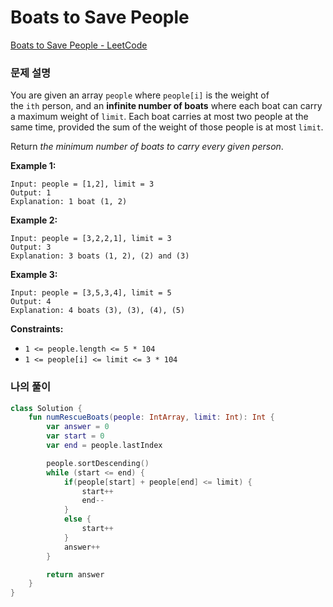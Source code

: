 # Boats to Save People

[Boats to Save People - LeetCode](https://leetcode.com/problems/boats-to-save-people/description/)

### 문제 설명

You are given an array `people` where `people[i]` is the weight of the `ith` person, and an **infinite number of boats** where each boat can carry a maximum weight of `limit`. Each boat carries at most two people at the same time, provided the sum of the weight of those people is at most `limit`.

Return *the minimum number of boats to carry every given person*.

**Example 1:**

```
Input: people = [1,2], limit = 3
Output: 1
Explanation: 1 boat (1, 2)
```

**Example 2:**

```
Input: people = [3,2,2,1], limit = 3
Output: 3
Explanation: 3 boats (1, 2), (2) and (3)
```

**Example 3:**

```
Input: people = [3,5,3,4], limit = 5
Output: 4
Explanation: 4 boats (3), (3), (4), (5)
```

**Constraints:**

- `1 <= people.length <= 5 * 104`
- `1 <= people[i] <= limit <= 3 * 104`

### 나의 풀이

```kotlin
class Solution {
    fun numRescueBoats(people: IntArray, limit: Int): Int {
        var answer = 0
        var start = 0
        var end = people.lastIndex

        people.sortDescending()
        while (start <= end) {
            if(people[start] + people[end] <= limit) {
                start++
                end--
            }
            else {
                start++
            }
            answer++
        }

        return answer
    }
}
```